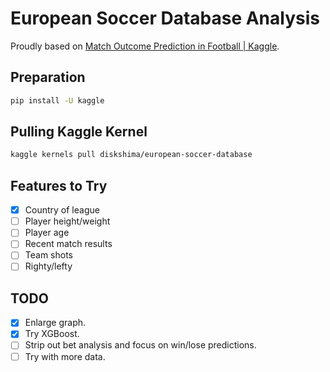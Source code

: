 # European Soccer Database Analysis

Proudly based on [Match Outcome Prediction in Football | Kaggle](https://www.kaggle.com/airback/match-outcome-prediction-in-football).

## Preparation

```bash
pip install -U kaggle
```

## Pulling Kaggle Kernel

```bash
kaggle kernels pull diskshima/european-soccer-database
```

## Features to Try
- [x] Country of league
- [ ] Player height/weight
- [ ] Player age
- [ ] Recent match results
- [ ] Team shots
- [ ] Righty/lefty

## TODO
-[x] Enlarge graph.
-[x] Try XGBoost.
-[ ] Strip out bet analysis and focus on win/lose predictions.
-[ ] Try with more data.
